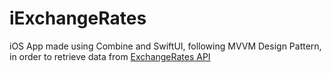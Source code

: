 # iExchangeRates
iOS App made using Combine and SwiftUI, following MVVM Design Pattern, in order to retrieve data from [ExchangeRates API](https://exchangerate.host/)
